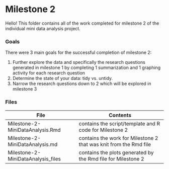 # Milestone 2 

Hello! This folder contains all of the work completed for milestone 2 of the individual mini data analysis project.

### Goals
There were 3 main goals for the successful completion of milestone 2:
1. Further explore the data and specifically the research questions generated in milestone 1 by completing 1 summarization and 1 graphing activity for each research question 
2. Determine the state of your data: tidy vs. untidy.
3. Narrow the research questions down to 2 which will be explored in milestone 3

### Files

| File                                | Contents                                                          |  
| ------------------------------------|------------------------------------------------------------------ |
| Milestone-2-MiniDataAnalysis.Rmd    | contains the script/template and R code for Milestone 2           |
| Milestone-2-MiniDataAnalysis.md     | contains the work for Milestone 2 that was knit from the Rmd file |
| Milestone-2-MiniDataAnalysis_files  | contains the plots generated by the Rmd file for Milestone 2      |